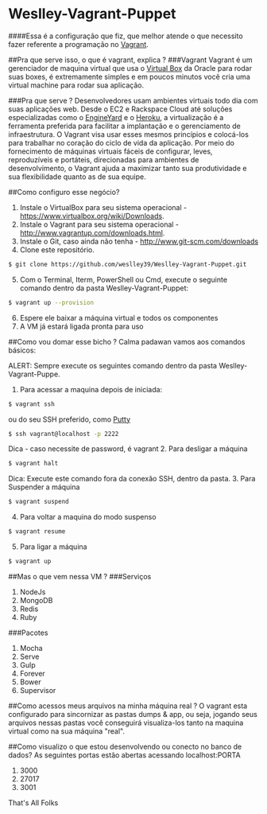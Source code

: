 Weslley-Vagrant-Puppet
======================

####Essa é a configuração que fiz, que melhor atende o que necessito fazer referente a programação no [Vagrant](http://www.vagrantup.com/).

##Pra que serve isso, o que é vagrant, explica ?
###Vagrant
Vagrant é um gerenciador de maquina virtual que usa o [Virtual Box](https://www.virtualbox.org/) da Oracle para rodar suas boxes, é extremamente simples e em poucos minutos você cria uma virtual machine para rodar sua aplicação.

###Pra que serve ?
Desenvolvedores usam ambientes virtuais todo dia com suas aplicações web. Desde o EC2 e Rackspace Cloud até soluções especializadas como o [EngineYard](https://www.engineyard.com/) e o [Heroku](https://www.heroku.com/), a virtualização é a ferramenta preferida para facilitar a implantação e o gerenciamento de infraestrutura. O Vagrant visa usar esses mesmos princípios e colocá-los para trabalhar no coração do ciclo de vida da aplicação. Por meio do fornecimento de máquinas virtuais fáceis de configurar, leves, reproduzíveis e portáteis, direcionadas para ambientes de desenvolvimento, o Vagrant ajuda a maximizar tanto sua produtividade e sua flexibilidade quanto as de sua equipe.

##Como configuro esse negócio?
1. Instale o VirtualBox para seu sistema operacional - https://www.virtualbox.org/wiki/Downloads.
2. Instale o Vagrant para seu sistema operacional - http://www.vagrantup.com/downloads.html.
3. Instale o Git, caso ainda não tenha - http://www.git-scm.com/downloads
4. Clone este repositório.
```bash
$ git clone https://github.com/weslley39/Weslley-Vagrant-Puppet.git
```
5. Com o Terminal, Iterm, PowerShell ou Cmd, execute o seguinte comando dentro da pasta Weslley-Vagrant-Puppet:
```bash
$ vagrant up --provision
```
6. Espere ele baixar a máquina virtual e todos os componentes
7. A VM já estará ligada pronta para uso

##Como vou domar esse bicho ?
Calma padawan vamos aos comandos básicos:

ALERT: Sempre execute os seguintes comando dentro da pasta Weslley-Vagrant-Puppe.

1. Para acessar a maquina depois de iniciada:
```bash
$ vagrant ssh
```
ou do seu SSH preferido, como [Putty](http://www.putty.org/)
```bash
$ ssh vagrant@localhost -p 2222
```
Dica - caso necessite de password, é vagrant
2. Para desligar a máquina
```bash
$ vagrant halt
```
Dica: Execute este comando fora da conexão SSH, dentro da pasta.
3.  Para Suspender a máquina
```bash
$ vagrant suspend
```
4. Para voltar a maquina do modo suspenso
```bash
$ vagrant resume
```
5. Para ligar a máquina
```bash
$ vagrant up
```

##Mas o que vem nessa VM ?
###Serviços
1. NodeJs
2. MongoDB
3. Redis
4. Ruby

###Pacotes
1. Mocha
2. Serve
3. Gulp
4. Forever
5. Bower
6. Supervisor


##Como acessos meus arquivos na minha máquina real ?
O vagrant esta configurado para sincornizar as pastas dumps & app, ou seja, jogando seus arquivos nessas pastas você conseguirá visualiza-los tanto na maquina virtual como na sua máquina "real".

##Como visualizo o que estou desenvolvendo ou conecto no banco de dados?
As seguintes portas estão abertas acessando localhost:PORTA
1. 3000
2. 27017
3. 3001


That's All Folks
